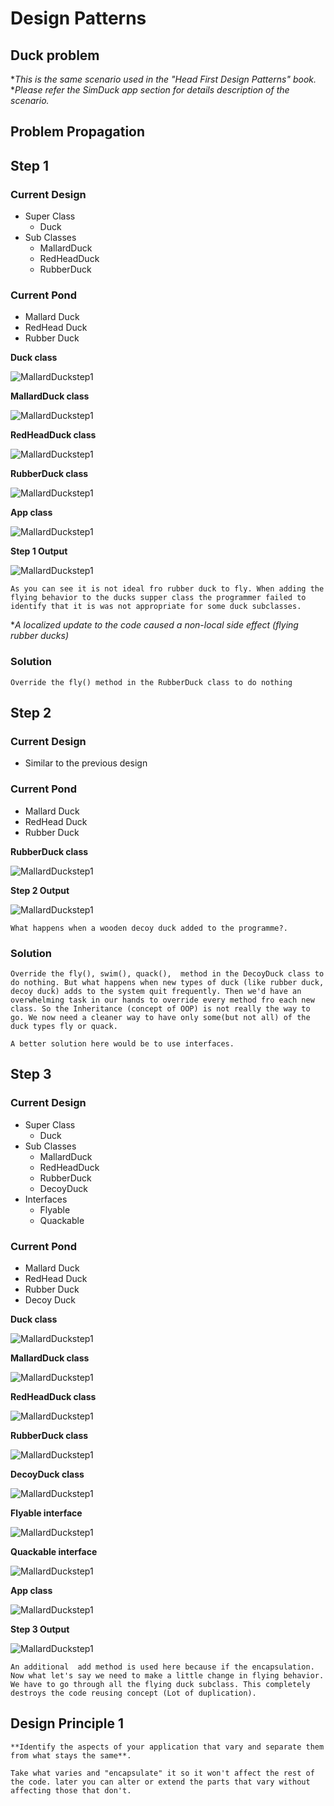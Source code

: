 # **Design Patterns**
## Duck problem

**This is the same scenario used in the "Head First Design Patterns" book.*  
**Please refer the SimDuck app section for details description of the scenario.*


## Problem Propagation 

## **Step 1**  
### Current Design
* Super Class
    * Duck  
* Sub Classes
    * MallardDuck
    * RedHeadDuck
    * RubberDuck

### Current Pond
* Mallard Duck
* RedHead Duck
* Rubber Duck

**Duck class**

![MallardDuckstep1](/src/assets/step1/Step1classDuck.png#thumbnail)


**MallardDuck class**

![MallardDuckstep1](/src/assets/step1/step1classMallard.png#thumbnail)


**RedHeadDuck class** 

![MallardDuckstep1](/src/assets/step1/step1classRedhead.png#thumbnail)

**RubberDuck class**

![MallardDuckstep1](/src/assets/step1/step1classRubber.png#thumbnail)

**App class**

![MallardDuckstep1](/src/assets/step1/step1classApp.png#thumbnail)

**Step 1 Output**

![MallardDuckstep1](/src/assets/step1/step1output.png#thumbnail)  
~~~
As you can see it is not ideal fro rubber duck to fly. When adding the flying behavior to the ducks supper class the programmer failed to identify that it is was not appropriate for some duck subclasses.
~~~

**A localized update to the code caused a non-local side effect (flying rubber ducks)*


### **Solution**
~~~
Override the fly() method in the RubberDuck class to do nothing
~~~

## **Step 2**  
### Current Design
* Similar to the previous design 

### Current Pond
* Mallard Duck
* RedHead Duck
* Rubber Duck

**RubberDuck class**

![MallardDuckstep1](/src/assets/step2/step2classRubber.png#thumbnail) 


**Step 2 Output**

![MallardDuckstep1](/src/assets/step2/step2output.png#thumbnail) 
~~~
What happens when a wooden decoy duck added to the programme?.
~~~

### **Solution**
~~~
Override the fly(), swim(), quack(),  method in the DecoyDuck class to do nothing. But what happens when new types of duck (like rubber duck, decoy duck) adds to the system quit frequently. Then we'd have an overwhelming task in our hands to override every method fro each new class. So the Inheritance (concept of OOP) is not really the way to go. We now need a cleaner way to have only some(but not all) of the duck types fly or quack.
~~~
~~~
A better solution here would be to use interfaces.
~~~




## **Step 3**  
### Current Design
* Super Class
    * Duck  
* Sub Classes
    * MallardDuck
    * RedHeadDuck
    * RubberDuck
    * DecoyDuck
* Interfaces
    * Flyable
    * Quackable


### Current Pond
* Mallard Duck
* RedHead Duck
* Rubber Duck
* Decoy Duck

**Duck class**

![MallardDuckstep1](/src/assets/step3/step2classDuck.png#thumbnail)

**MallardDuck class**

![MallardDuckstep1](/src/assets/step3/step3classMallard.png#thumbnail)

**RedHeadDuck class** 

![MallardDuckstep1](/src/assets/step3/step3classRedhead.png#thumbnail)

**RubberDuck class**

![MallardDuckstep1](/src/assets/step3/step3classRubber.png#thumbnail)


**DecoyDuck class**

![MallardDuckstep1](/src/assets/step3/step3classDecoy.png#thumbnail)

**Flyable interface**

![MallardDuckstep1](/src/assets/step3/step3interfaceFlyable.png#thumbnail)

**Quackable interface**

![MallardDuckstep1](/src/assets/step3/step3interfaceQuackable.png#thumbnail)

**App class**

![MallardDuckstep1](/src/assets/step3/step3classApp.png#thumbnail)

**Step 3 Output**

![MallardDuckstep1](/src/assets/step3/step2output.png#thumbnail) 

~~~
An additional  add method is used here because if the encapsulation. Now what let's say we need to make a little change in flying behavior. We have to go through all the flying duck subclass. This completely destroys the code reusing concept (Lot of duplication).
~~~

## **Design Principle 1**
~~~
**Identify the aspects of your application that vary and separate them from what stays the same**.
~~~

~~~
Take what varies and "encapsulate" it so it won't affect the rest of the code. later you can alter or extend the parts that vary without affecting those that don't.
~~~